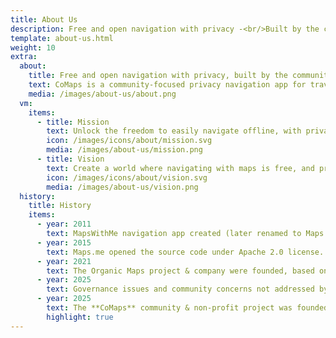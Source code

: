 ```yaml
---
title: About Us
description: Free and open navigation with privacy -<br/>Built by the community
template: about-us.html
weight: 10
extra:
  about:
    title: Free and open navigation with privacy, built by the community
    text: CoMaps is a community-focused privacy navigation app for travelers - drivers, hikers, and cyclists. It uses the crowd-sourced OpenStreetMap data with contributors from all over the globe. It offers navigation with privacy - no identifying people and no data collection. CoMaps features can operate without an active internet connection for offline navigation at urban or distant locations, where cellular service is not available. CoMaps is an open-source project, and prioritizes community development.
    media: /images/about-us/about.png
  vm:
    items:
      - title: Mission
        text: Unlock the freedom to easily navigate offline, with privacy-focused maps for drivers, hikers, and cyclists, powered by the community.
        icon: /images/icons/about/mission.svg
        media: /images/about-us/mission.png
      - title: Vision
        text: Create a world where navigating with maps is free, and privacy by default is the top choice on the planet.
        icon: /images/icons/about/vision.svg
        media: /images/about-us/vision.png
  history:
    title: History
    items:
      - year: 2011
        text: MapsWithMe navigation app created (later renamed to Maps.me).
      - year: 2015
        text: Maps.me opened the source code under Apache 2.0 license.
      - year: 2021
        text: The Organic Maps project & company were founded, based on the Maps.Me source code.
      - year: 2025
        text: Governance issues and community concerns not addressed by company shareholders stalled the development of Organic Maps for months.
      - year: 2025
        text: The **CoMaps** community & non-profit project was founded by former Organic Maps contributors, based on the Organic Maps source code.
        highlight: true
---
```

